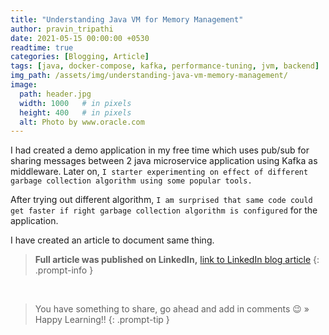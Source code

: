 ```yaml
---
title: "Understanding Java VM for Memory Management"
author: pravin_tripathi
date: 2021-05-15 00:00:00 +0530
readtime: true
categories: [Blogging, Article]
tags: [java, docker-compose, kafka, performance-tuning, jvm, backend]
img_path: /assets/img/understanding-java-vm-memory-management/
image:
  path: header.jpg
  width: 1000   # in pixels
  height: 400   # in pixels
  alt: Photo by www.oracle.com
---
```


I had created a demo application in my free time which uses pub/sub for sharing messages between 2 java microservice application using Kafka as middleware. Later on, `I starter experimenting on effect of different garbage collection algorithm using some popular tools.`

After trying out different algorithm, `I am surprised that same code could get faster if right garbage collection algorithm is configured` for the application.

I have created an article to document same thing.

> **Full article was published on LinkedIn,** [link to LinkedIn blog article][article-link]
{: .prompt-info }

&nbsp;
> You have something to share, go ahead and add in comments 😉 » Happy Learning!!
{: .prompt-tip }

[article-link]: https://www.linkedin.com/pulse/understanding-java-vm-memory-management-pravin-tripathi/
